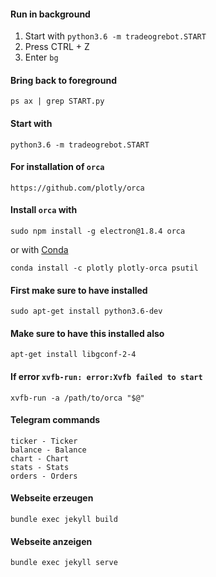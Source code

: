 #### Run in background
1. Start with `python3.6 -m tradeogrebot.START`
2. Press CTRL + Z
3. Enter `bg`

#### Bring back to foreground
```
ps ax | grep START.py
```

#### Start with
```
python3.6 -m tradeogrebot.START
```

#### For installation of `orca`
```
https://github.com/plotly/orca
```

#### Install `orca` with
```
sudo npm install -g electron@1.8.4 orca
```
or with [Conda](https://conda.io/miniconda.html)
```
conda install -c plotly plotly-orca psutil
```

#### First make sure to have installed
```
sudo apt-get install python3.6-dev
```

#### Make sure to have this installed also
```
apt-get install libgconf-2-4
```

#### If error `xvfb-run: error:Xvfb failed to start` 
```
xvfb-run -a /path/to/orca "$@"
```

#### Telegram commands
```
ticker - Ticker
balance - Balance
chart - Chart
stats - Stats
orders - Orders
```

#### Webseite erzeugen
`bundle exec jekyll build`
#### Webseite anzeigen
`bundle exec jekyll serve`
